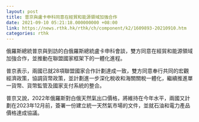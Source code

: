 ```yaml
---
layout: post
title: 普京與盧卡申科同意在經貿和能源領域加強合作
date: 2021-09-10 05:21:18.000000000 +08:00
link: https://news.rthk.hk/rthk/ch/component/k2/1609893-20210910.htm
categories: rthk
---
```


俄羅斯總統普京與到訪的白俄羅斯總統盧卡申科會談，雙方同意在經貿和能源領域加強合作，並推動在聯盟國家框架下的一體化進程。

普京表示，兩國已就28項聯盟國家合作計劃達成一致，雙方同意奉行共同的宏觀經濟政策，協調貨幣政策，並計劃進一步深化稅收和海關關稅一體化，繼續推進單一貨幣、貨幣監管及國家支付系統的整合。

普京又說，2022年俄羅斯對白俄天然氣出口價格，將維持在今年水平，兩國又計劃在2023年12月前，簽署一份建立統一天然氣市場的文件，並就石油和電力產品價格達成協議。
